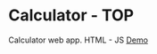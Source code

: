 # Calculator - TOP
Calculator web app. HTML - JS [Demo](https://shengz94.github.io/Web-calculator/)
